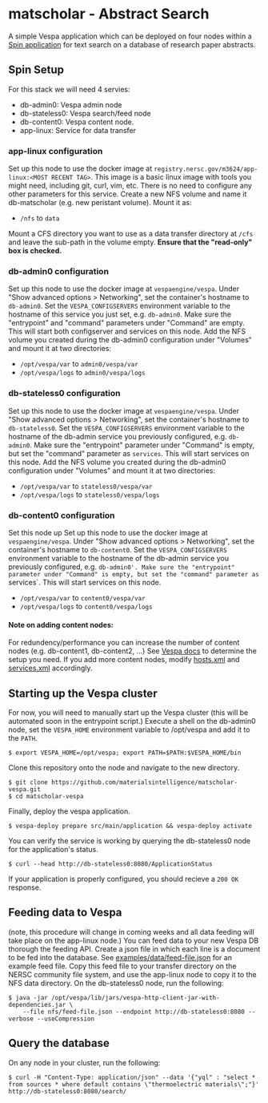# matscholar - Abstract Search

A simple Vespa application which can be deployed on four nodes within a [Spin application](https://www.nersc.gov/systems/spin/) for text search on a database of research paper abstracts.

## Spin Setup
For this stack we will need 4 servies: 
* db-admin0: Vespa admin node
* db-stateless0: Vespa search/feed node
* db-content0: Vespa content node.
* app-linux: Service for data transfer

### app-linux configuration
Set up this node to use the docker image at `registry.nersc.gov/m3624/app-linux:<MOST RECENT TAG>`. This image is a basic linux image with tools you might need, including git, curl, vim, etc. There is no need to configure any other parameters for this service. Create a new NFS volume and name it db-matscholar (e.g. new peristant volume). Mount it as:
* `/nfs` to `data`

Mount a CFS directory you want to use as a data transfer directory at `/cfs` and leave the sub-path in the volume empty. **Ensure that the "read-only" box is checked.** 

### db-admin0 configuration
Set up this node to use the docker image at `vespaengine/vespa`. Under "Show advanced options > Networking", set the container's hostname to `db-admin0`. Set the `VESPA_CONFIGSERVERS` environment variable to the hostname of this service you just set, e.g. `db-admin0`. Make sure the "entrypoint" and "command" parameters under "Command" are empty. This will start both configserver and services on this node. Add the NFS volume you created during the db-admin0 configuration under "Volumes" and mount it at two directories:
* `/opt/vespa/var` to `admin0/vespa/var`
* `/opt/vespa/logs` to `admin0/vespa/logs`

### db-stateless0 configuration
Set up this node to use the docker image at `vespaengine/vespa`. Under "Show advanced options > Networking", set the container's hostname to `db-stateless0`. Set the `VESPA_CONFIGSERVERS` environment variable to the hostname of the db-admin service you previously configured, e.g. `db-admin0`. Make sure the "entrypoint" parameter under "Command" is empty, but set the "command" parameter as `services`. This will start services on this node. Add the NFS volume you created during the db-admin0 configuration under "Volumes" and mount it at two directories:
* `/opt/vespa/var` to `stateless0/vespa/var`
* `/opt/vespa/logs` to `stateless0/vespa/logs`


### db-content0 configuration
Set this node up Set up this node to use the docker image at `vespaengine/vespa`. Under "Show advanced options > Networking", set the container's hostname to `db-content0`. Set the `VESPA_CONFIGSERVERS` environment variable to the hostname of the db-admin service you previously configured, e.g. `db-admin0'. Make sure the "entrypoint" parameter under "Command" is empty, but set the "command" parameter as `services`. This will start services on this node. 
* `/opt/vespa/var` to `content0/vespa/var`
* `/opt/vespa/logs` to `content0/vespa/logs`

#### Note on adding content nodes:
For redundency/performance you can increase the number of content nodes (e.g. db-content1, db-content2, ...) See [Vespa docs](https://docs.vespa.ai/documentation/performance/sizing-search.html) to determine the setup you need. If you add more content nodes, modify [hosts.xml](https://github.com/materialsintelligence/matscholar-vespa/blob/main/src/main/application/hosts.xml) and [services.xml](https://github.com/materialsintelligence/matscholar-vespa/blob/main/src/main/application/services.xml) accordingly. 


## Starting up the Vespa cluster
For now, you will need to manually start up the Vespa cluster (this will be automated soon in the entrypoint script.) Execute a shell on the db-admin0 node, set the `VESPA_HOME` environment variable to /opt/vespa and add it to the `PATH`. 

``` 
$ export VESPA_HOME=/opt/vespa; export PATH=$PATH:$VESPA_HOME/bin
```

Clone this repository onto the node and navigate to the new directory. 
```
$ git clone https://github.com/materialsintelligence/matscholar-vespa.git
$ cd matscholar-vespa
```

Finally, deploy the vespa application. 
```
$ vespa-deploy prepare src/main/application && vespa-deploy activate
```

You can verify the service is working by querying the db-stateless0 node for the application's status. 
```
$ curl --head http://db-stateless0:8080/ApplicationStatus
```
If your application is properly configured, you should recieve a `200 OK` response.

## Feeding data to Vespa
(note, this procedure will change in coming weeks and all data feeding will take place on the app-linux node.) 
You can feed data to your new Vespa DB thorough the feeding API. Create a json file in which each line is a document to be fed into the database. See [examples/data/feed-file.json](https://github.com/materialsintelligence/matscholar-vespa/blob/main/examples/data/feed-file.json) for an example feed file. Copy this feed file to your transfer directory on the NERSC community file system, and use the app-linux node to copy it to the NFS data directory. On the db-stateless0 node, run the following: 

```
$ java -jar /opt/vespa/lib/jars/vespa-http-client-jar-with-dependencies.jar \
    --file nfs/feed-file.json --endpoint http://db-stateless0:8080 --verbose --useCompression
```

## Query the database
On any node in your cluster, run the following: 
```
$ curl -H "Content-Type: application/json" --data '{"yql" : "select * from sources * where default contains \"thermoelectric materials\";"}' http://db-stateless0:8080/search/
```


